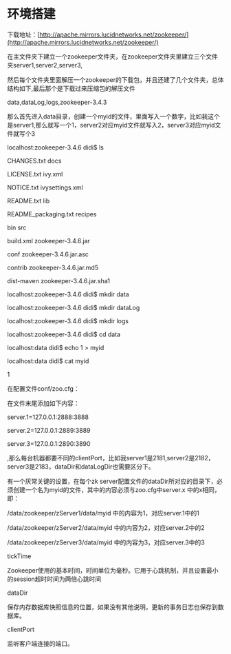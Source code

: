 # 环境搭建

下载地址：[http://apache.mirrors.lucidnetworks.net/zookeeper/](http://apache.mirrors.lucidnetworks.net/zookeeper/)

在主文件夹下建立一个zookeeper文件夹，在zookeeper文件夹里建立三个文件夹server1,server2,server3,

然后每个文件夹里面解压一个zookeeper的下载包，并且还建了几个文件夹，总体结构如下,最后那个是下载过来压缩包的解压文件

data,dataLog,logs,zookeeper-3.4.3

那么首先进入data目录，创建一个myid的文件，里面写入一个数字，比如我这个是server1,那么就写一个1，server2对应myid文件就写入2，server3对应myid文件就写个3

localhost:zookeeper-3.4.6 didi$ ls

CHANGES.txt            docs

LICENSE.txt            ivy.xml

NOTICE.txt            ivysettings.xml

README.txt            lib

README\_packaging.txt        recipes

bin                src

build.xml            zookeeper-3.4.6.jar

conf                zookeeper-3.4.6.jar.asc

contrib                zookeeper-3.4.6.jar.md5

dist-maven            zookeeper-3.4.6.jar.sha1

localhost:zookeeper-3.4.6 didi$ mkdir data

localhost:zookeeper-3.4.6 didi$ mkdir dataLog

localhost:zookeeper-3.4.6 didi$ mkdir logs

localhost:zookeeper-3.4.6 didi$ cd data

localhost:data didi$ echo 1 &gt; myid

localhost:data didi$ cat myid

1

在配置文件conf/zoo.cfg：

在文件末尾添加如下内容：

server.1=127.0.0.1:2888:3888

server.2=127.0.0.1:2889:3889

server.3=127.0.0.1:2890:3890

,那么每台机器都要不同的clientPort，比如我server1是2181,server2是2182，server3是2183，dataDir和dataLogDir也需要区分下。

有一个灰常关键的设置，在每个zk server配置文件的dataDir所对应的目录下，必须创建一个名为myid的文件，其中的内容必须与zoo.cfg中server.x 中的x相同，即：

/data/zookeeper/zServer1/data/myid 中的内容为1，对应server.1中的1

/data/zookeeper/zServer2/data/myid 中的内容为2，对应server.2中的2

/data/zookeeper/zServer3/data/myid 中的内容为3，对应server.3中的3

tickTime



Zookeeper使用的基本时间，时间单位为毫秒。它用于心跳机制，并且设置最小的session超时时间为两倍心跳时间



dataDir



保存内存数据库快照信息的位置，如果没有其他说明，更新的事务日志也保存到数据库。



clientPort



监听客户端连接的端口。

